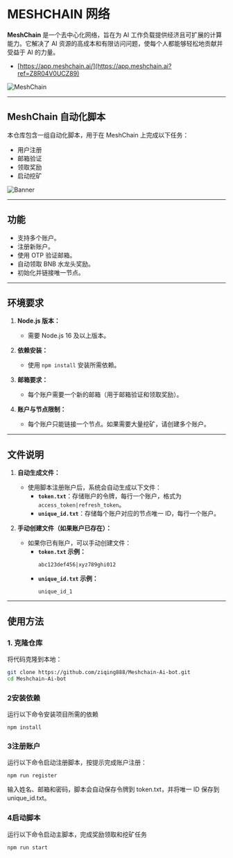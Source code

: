 # MESHCHAIN 网络

**MeshChain** 是一个去中心化网络，旨在为 AI 工作负载提供经济且可扩展的计算能力。它解决了 AI 资源的高成本和有限访问问题，使每个人都能够轻松地贡献并受益于 AI 的力量。

- [https://app.meshchain.ai/](https://app.meshchain.ai?ref=Z8R04V0UCZ89)

![MeshChain](image.png)

---

## MeshChain 自动化脚本

本仓库包含一组自动化脚本，用于在 MeshChain 上完成以下任务：
- 用户注册
- 邮箱验证
- 领取奖励
- 启动挖矿

![Banner](image-1.png)

---

## 功能

- 支持多个账户。
- 注册新账户。
- 使用 OTP 验证邮箱。
- 自动领取 BNB 水龙头奖励。
- 初始化并链接唯一节点。

---

## 环境要求

1. **Node.js 版本：**
   - 需要 Node.js 16 及以上版本。

2. **依赖安装：**
   - 使用 `npm install` 安装所需依赖。

3. **邮箱要求：**
   - 每个账户需要一个新的邮箱（用于邮箱验证和领取奖励）。

4. **账户与节点限制：**
   - 每个账户只能链接一个节点。如果需要大量挖矿，请创建多个账户。

---

## 文件说明

1. **自动生成文件：**
   - 使用脚本注册账户后，系统会自动生成以下文件：
     - **`token.txt`**：存储账户的令牌，每行一个账户，格式为 `access_token|refresh_token`。
     - **`unique_id.txt`**：存储每个账户对应的节点唯一 ID，每行一个账户。

2. **手动创建文件（如果账户已存在）：**
   - 如果你已有账户，可以手动创建文件：
     - **`token.txt` 示例：**
       ```
       abc123def456|xyz789ghi012
     
       ```
     - **`unique_id.txt` 示例：**
       ```
       unique_id_1
  
       ```

---

## 使用方法

### 1. 克隆仓库
将代码克隆到本地：
```bash
git clone https://github.com/ziqing888/Meshchain-Ai-bot.git
cd Meshchain-Ai-bot
```
### 2安装依赖
运行以下命令安装项目所需的依赖
```
npm install
```
### 3注册账户
运行以下命令启动注册脚本，按提示完成账户注册：
```
npm run register
```
输入姓名、邮箱和密码，脚本会自动保存令牌到 token.txt，并将唯一 ID 保存到 unique_id.txt。
### 4启动脚本
运行以下命令启动主脚本，完成奖励领取和挖矿任务
```
npm run start
```
